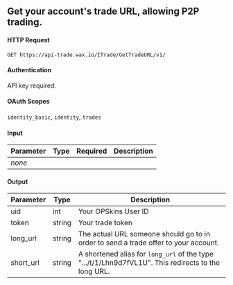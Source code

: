 ## Get your account's trade URL, allowing P2P trading.

#### HTTP Request

`GET https://api-trade.wax.io/ITrade/GetTradeURL/v1/`

#### Authentication

API key required.

#### OAuth Scopes
`identity_basic`, `identity`, `trades`

#### Input

Parameter | Type | Required   | Description
--------- | -----| :--------: | -----------
_none_ | | | 
    
#### Output

Parameter | Type | Description
--------- | -----| -------- 
uid       | int    | Your OPSkins User ID
token     | string | Your trade token
long_url  | string | The actual URL someone should go to in order to send a trade offer to your account.
short_url | string | A shortened alias for `long_url` of the type ".../t/1/Lhn9d7fVL1U". This redirects to the long URL. 


